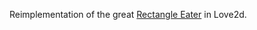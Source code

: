 Reimplementation of the great [Rectangle Eater](http://erikhazzard.github.io/RectangleEater/) in Love2d.
